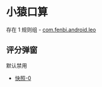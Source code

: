 # 小猿口算

存在 1 规则组 - [com.fenbi.android.leo](/src/apps/com.fenbi.android.leo.ts)

## 评分弹窗

默认禁用

- [快照-0](https://i.gkd.li/i/13226140)
